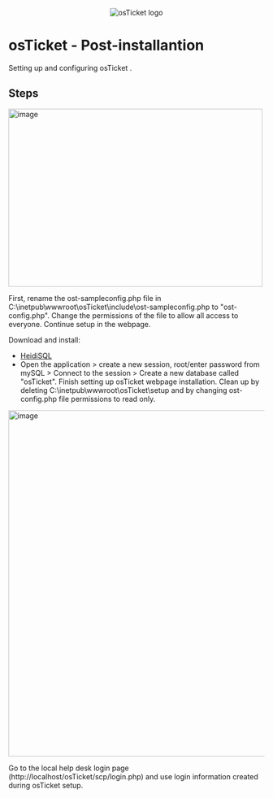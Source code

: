 <p align="center">
<img src="https://i.imgur.com/Clzj7Xs.png" alt="osTicket logo"/>
</p>

<h1>osTicket - Post-installantion</h1>
Setting up and configuring osTicket .<br />

<h2>Steps</h2>

<p>
<img width="500" height="350" alt="image" src="https://github.com/mmanzoor825/post-install-config/assets/138532574/3b2e3892-0915-4ba9-91af-dcbbe96558b4">
<P>
  First, rename the ost-sampleconfig.php file in C:\inetpub\wwwroot\osTicket\include\ost-sampleconfig.php to "ost-config.php". Change the permissions of the file to allow all access to everyone. Continue setup in the webpage.
</P>

Download and install:
- [HeidiSQL](https://docs.google.com/document/d/1WovrX2DaS9xkfaSr4LXyB4YnnWpXIgPCMMbbfgHmGVw/edit)
- Open the application > create a new session, root/enter password from mySQL > Connect to the session > Create a new database called "osTicket". Finish setting up osTicket webpage installation. Clean up by deleting C:\inetpub\wwwroot\osTicket\setup and by changing ost-config.php file permissions to read only.

<p>
<img width="681" alt="image" src="https://github.com/mmanzoor825/post-install-config/assets/138532574/30859163-050e-473a-9d3e-4de95974f0f0">
<P>
  Go to the local help desk login page (http://localhost/osTicket/scp/login.php) and use login information created during osTicket setup.  
</p>
<br />
